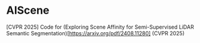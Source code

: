 # AIScene
[CVPR 2025] Code for (Exploring Scene Affinity for Semi-Supervised LiDAR Semantic Segmentation)[https://arxiv.org/pdf/2408.11280] (CVPR 2025)


